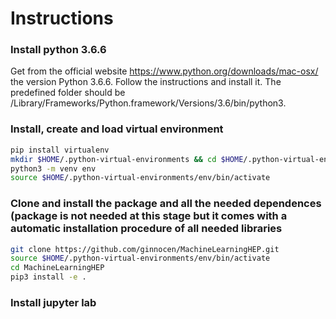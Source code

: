 # Instructions

### Install python 3.6.6 
Get from the official website https://www.python.org/downloads/mac-osx/ the version Python 3.6.6.
Follow the instructions and install it. The predefined folder should be 
/Library/Frameworks/Python.framework/Versions/3.6/bin/python3.

### Install, create and load virtual environment 

```bash
pip install virtualenv
mkdir $HOME/.python-virtual-environments && cd $HOME/.python-virtual-environments
python3 -m venv env
source $HOME/.python-virtual-environments/env/bin/activate
```

### Clone and install the package and all the needed dependences (package is not needed at this stage but it comes with a automatic installation procedure of all needed libraries
```bash
git clone https://github.com/ginnocen/MachineLearningHEP.git
source $HOME/.python-virtual-environments/env/bin/activate
cd MachineLearningHEP
pip3 install -e . 
```
### Install jupyter lab




